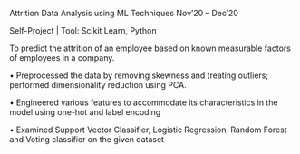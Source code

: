 Attrition Data Analysis using ML Techniques							      Nov’20 – Dec’20

Self-Project | Tool: Scikit Learn, Python

To predict the attrition of an employee based on known measurable factors of employees in a company.

•	Preprocessed the data by removing skewness and treating outliers; performed dimensionality reduction using PCA.

•	Engineered various features to accommodate its characteristics in the model using one-hot and label encoding 

•	Examined Support Vector Classifier, Logistic Regression, Random Forest and Voting classifier on the given dataset

